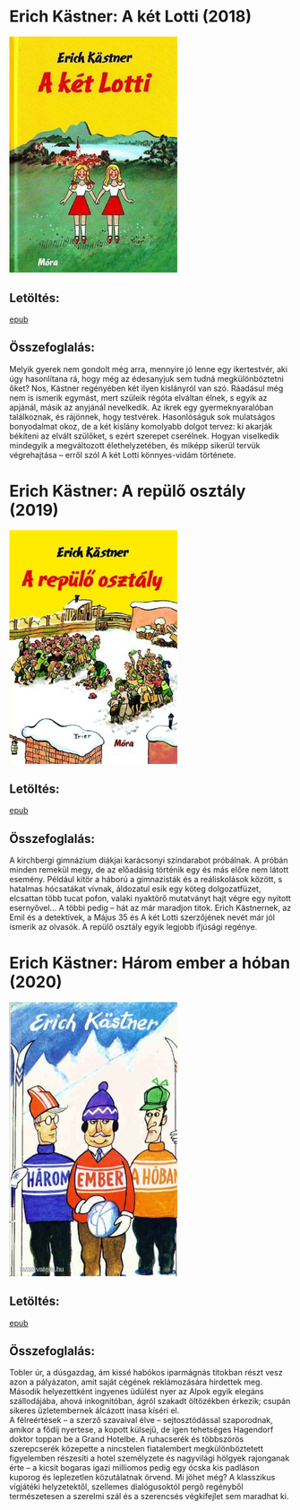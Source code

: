 # <a name="id_1199">Erich Kästner: A két Lotti (2018)</a>
<img src="https://github.com/BercziSandor/calibre_lib/raw/main/Erich%20Kastner/A%20ket%20Lotti%20%281199%29/cover.jpg" alt="cover" width="300"/>

## Letöltés:
[epub](https://github.com/BercziSandor/calibre_lib/raw/main/Erich%20Kastner/A%20ket%20Lotti%20%281199%29/A%20ket%20Lotti%20-%20Erich%20Kastner.epub)

## Összefoglalás:
<div>
<p>Melyik gyerek nem gondolt még arra, mennyire jó lenne egy ikertestvér, aki úgy hasonlítana rá, hogy még az édesanyjuk sem tudná megkülönböztetni őket? Nos, Kästner regényében két ilyen kislányról van szó. Ráadásul még nem is ismerik egymást, mert szüleik régóta elváltan élnek, s egyik az apjánál, másik az anyjánál nevelkedik. Az ikrek egy gyermeknyaralóban találkoznak, és rájönnek, hogy testvérek. Hasonlóságuk sok mulatságos bonyodalmat okoz, de a két kislány komolyabb dolgot tervez: ki akarják békíteni az elvált szülőket, s ezért szerepet cserélnek. Hogyan viselkedik mindegyik a megváltozott élethelyzetében, és miképp sikerül tervük végrehajtása – erről szól A két Lotti könnyes-vidám története.</p></div>

# <a name="id_964">Erich Kästner: A repülő osztály (2019)</a>
<img src="https://github.com/BercziSandor/calibre_lib/raw/main/Erich%20Kastner/A%20repulo%20osztaly%20%28964%29/cover.jpg" alt="cover" width="300"/>

## Letöltés:
[epub](https://github.com/BercziSandor/calibre_lib/raw/main/Erich%20Kastner/A%20repulo%20osztaly%20%28964%29/A%20repulo%20osztaly%20-%20Erich%20Kastner.epub)

## Összefoglalás:
<p class="description">A kirchbergi gimnázium diákjai karácsonyi színdarabot próbálnak. A próbán minden remekül megy, de az előadásig történik egy és más előre nem látott esemény. Például kitör a háború a gimnazisták és a reáliskolások között, s hatalmas hócsatákat vívnak, áldozatul esik egy köteg dolgozatfüzet, elcsattan több tucat pofon, valaki nyaktörő mutatványt hajt végre egy nyitott esernyővel… A többi pedig – hát az már maradjon titok. Erich Kästnernek, az Emil és a detektívek, a Május 35 és A két Lotti szerzőjének nevét már jól ismerik az olvasók. A repülő osztály egyik legjobb ifjúsági regénye.</p>

# <a name="id_667">Erich Kästner: Három ember a hóban (2020)</a>
<img src="https://github.com/BercziSandor/calibre_lib/raw/main/Erich%20Kastner/Harom%20ember%20a%20hoban%20%28667%29/cover.jpg" alt="cover" width="300"/>

## Letöltés:
[epub](https://github.com/BercziSandor/calibre_lib/raw/main/Erich%20Kastner/Harom%20ember%20a%20hoban%20%28667%29/Harom%20ember%20a%20hoban%20-%20Erich%20Kastner.epub)

## Összefoglalás:
<div>
<p>Tobler úr, a dúsgazdag, ám kissé habókos iparmágnás titokban részt vesz azon a pályázaton, amit saját cégének reklámozására hirdettek meg. Második helyezettként ingyenes üdülést nyer az Alpok egyik elegáns szállodájába, ahová inkognitóban, ágról szakadt öltözékben érkezik; csupán sikeres üzletembernek álcázott inasa kíséri el.<br>A félreértések – a szerző szavaival élve – sejtosztódással szaporodnak, amikor a fődíj nyertese, a kopott külsejű, de igen tehetséges Hagendorf doktor toppan be a Grand Hotelbe. A ruhacserék és többszörös szerepcserék közepette a nincstelen fiatalembert megkülönböztetett figyelemben részesíti a hotel személyzete és nagyvilági hölgyek rajonganak érte – a kicsit bogaras igazi milliomos pedig egy ócska kis padláson kuporog és leplezetlen közutálatnak örvend. Mi jöhet még? A klasszikus vígjátéki helyzetektől, szellemes dialógusoktól pergő regényből természetesen a szerelmi szál és a szerencsés végkifejlet sem maradhat ki.</p></div>

